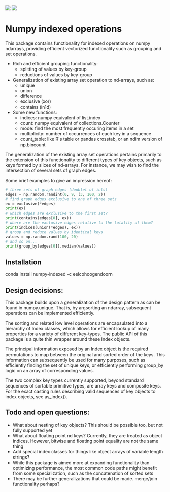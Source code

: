 <img src="https://travis-ci.org/EelcoHoogendoorn/Numpy_arraysetops_EP.svg?branch=master">
<img src="https://ci.appveyor.com/api/projects/status/h7w191ovpa9dcfum?svg=true">

Numpy indexed operations
====================

This package contains functionality for indexed operations on numpy ndarrays, providing efficient vectorized functionality such as grouping and set operations.

* Rich and efficient grouping functionality:
  * splitting of values by key-group
  * reductions of values by key-group
* Generalization of existing array set operation to nd-arrays, such as:
  * unique
  * union
  * difference
  * exclusive (xor)
  * contains (in1d)
* Some new functions:
  * indices: numpy equivalent of list.index
  * count: numpy equivalent of collections.Counter
  * mode: find the most frequently occuring items in a set
  * multiplicity: number of occurrences of each key in a sequence
  * count_table: like R's table or pandas crosstab, or an ndim version of np.bincount

The generalization of the existing array set operations pertains primarily to the extension of this functionality to different types of key objects, such as keys formed by slices of nd-arrays. For instance, we may wish to find the intersection of several sets of graph edges.

Some brief examples to give an impression hereof:
```python
# three sets of graph edges (doublet of ints)
edges = np.random.randint(0, 9, (3, 100, 2))
# find graph edges exclusive to one of three sets
ex = exclusive(*edges)
print(ex)
# which edges are exclusive to the first set?
print(contains(edges[0], ex))
# where are the exclusive edges relative to the totality of them?
print(indices(union(*edges), ex))
# group and reduce values by identical keys
values = np.random.rand(100, 20)
# and so on...
print(group_by(edges[0]).median(values))
```

## Installation
conda install numpy-indexed -c eelcohoogendoorn

## Design decisions:
This package builds upon a generalization of the design pattern as can be found in numpy.unique. That is, by argsorting an ndarray, subsequent operations can be implemented efficiently.

The sorting and related low level operations are encapsulated into a hierarchy of Index classes, which allows for efficient lookup of many properties for a variety of different key-types. The public API of this package is a quite thin wrapper around these Index objects.

The principal information exposed by an Index object is the required permutations to map between the original and sorted order of the keys. This information can subsequently be used for many purposes, such as efficiently finding the set of unique keys, or efficiently performing group_by logic on an array of corresponding values.

The two complex key types currently supported, beyond standard sequences of sortable primitive types, are array keys and composite keys. For the exact casting rules describing valid sequences of key objects to index objects, see as_index().

## Todo and open questions:
* What about nesting of key objects? This should be possible too, but not fully supported yet
*	What about floating point nd keys? Currently, they are treated as object indices. However, bitwise and floating point equality are not the same thing
*	Add special index classes for things like object arrays of variable length strings?
*	While this package is aimed more at expanding functionality than optimizing performance, the most common code paths might benefit from some specialization, such as the concatenation of sorted sets
*	There may be further generalizations that could be made. merge/join functionality perhaps?
